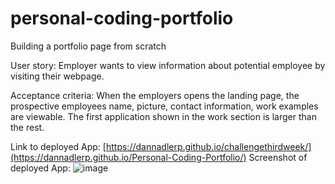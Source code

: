 # personal-coding-portfolio
Building a portfolio page from scratch

User story:
Employer wants to view information about potential employee by visiting their webpage.

Acceptance criteria:
When the employers opens the landing page, the prospective employees name, picture, contact information, work examples are viewable. The first application shown in the work section is larger than the rest.


Link to deployed App: [https://dannadlerp.github.io/challengethirdweek/](https://dannadlerp.github.io/Personal-Coding-Portfolio/)
Screenshot of deployed App: ![image](https://github.com/dannadlerp/Personal-Coding-Portfolio/assets/142226474/fbf98045-8dbe-498a-8d7a-adb2db5fe922)


